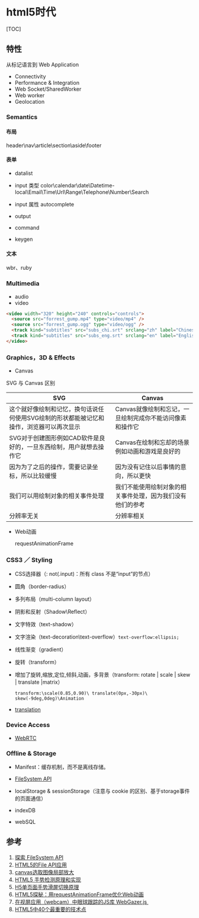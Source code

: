 # html5时代

[TOC]

## 特性

从标记语言到 Web Application

- Connectivity
- Performance & Integration
- Web Socket/SharedWorker
- Web worker
- Geolocation

### Semantics

#### 布局

header\nav\article\section\aside\footer

#### 表单

- datalist
- input 类型 color\calendar\date\Datetime-local\Email\Time\Url\Range\Telephone\Number\Search
- input 属性 autocomplete
- output
- command

- keygen

#### 文本

wbr、ruby

### Multimedia

- audio
- video

```html
<video width="320" height="240" controls="controls">
  <source src="forrest_gump.mp4" type="video/mp4" />
  <source src="forrest_gump.ogg" type="video/ogg" />
  <track kind="subtitles" src="subs_chi.srt" srclang="zh" label="Chinese">
  <track kind="subtitles" src="subs_eng.srt" srclang="en" label="English">
</video>
```

### Graphics，3D & Effects

- Canvas

SVG 与 Canvas 区别

| SVG                                      | Canvas                          |
| ---------------------------------------- | ------------------------------- |
| 这个就好像绘制和记忆，换句话说任何使用SVG绘制的形状都能被记忆和操作，浏览器可以再次显示 | Canvas就像绘制和忘记，一旦绘制完成你不能访问像素和操作它 |
| SVG对于创建图形例如CAD软件是良好的，一旦东西绘制，用户就想去操作它     | Canvas在绘制和忘却的场景例如动画和游戏是良好的      |
| 因为为了之后的操作，需要记录坐标，所以比较缓慢                  | 因为没有记住以后事情的意向，所以更快              |
| 我们可以用绘制对象的相关事件处理                         | 我们不能使用绘制对象的相关事件处理，因为我们没有他们的参考   |
| 分辨率无关                                    | 分辨率相关                           |

- Web动画

  requestAnimationFrame

### CSS3 ／ Styling

- CSS选择器（: not(.input)：所有 class 不是“input”的节点）

- 圆角（border-radius）

- 多列布局（multi-column layout）

- 阴影和反射（Shadow\Reflect）

- 文字特效（text-shadow）

- 文字渲染（text-decoration\text-overflow）`text-overflow:ellipsis;`

- 线性渐变（gradient）

- 旋转（transform）

- 增加了旋转,缩放,定位,倾斜,动画，多背景（transform: rotate | scale | skew | translate |matrix）

  `transform:\scale(0.85,0.90)\ translate(0px,-30px)\ skew(-9deg,0deg)\Animation`

- [translation](/lab/fullpage.html)

### Device Access

- [WebRTC](/lab/webrtc-app/index.html)

### Offline & Storage

- Manifest：缓存机制，而不是离线存储。

- [FileSystem API](/lab/filesystem/index.html)
- localStorage & sessionStorage（注意与 cookie 的区别、基于storage事件的页面通信）
- indexDB
- webSQL

## 参考

1. [探索 FileSystem API](http://www.html5rocks.com/zh/tutorials/file/filesystem/)
2. [HTML5的File API应用](http://blog.meathill.com/tech/js/html5-file-reader-file-writer.html)
3. [canvas选取图像局部放大](http://www.w3cfuns.com/notes/17770/8da9b817b82e5f1b00555dc6cf79f26e)
4. [HTML5 手势检测原理和实现](http://qianduan.guru/2016/08/13/gesture_detection_in_html5/)
5. [H5单页面手势滑屏切换原理](http://www.cnblogs.com/onepixel/p/5300445.html)
6.  [HTML5探秘：用requestAnimationFrame优化Web动画](http://www.webhek.com/requestanimationframe/)
7. [在视屏应用（webcam）中眼球跟踪的JS库 WebGazer.js ](https://webgazer.cs.brown.edu/)
8. [HTML5中40个最重要的技术点](http://www.techug.com/40-important-html-5-interview-questions-with-answers)
